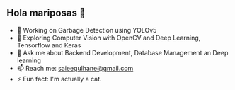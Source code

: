 ## Hola mariposas  :butterfly:

- 🔭 Working on Garbage Detection using YOLOv5
- 🌱 Exploring Computer Vision with OpenCV and Deep Learning, Tensorflow and Keras
- 💬 Ask me about Backend Development, Database Management an Deep learning
- 📫 Reach me: saieegulhane@gmail.com
- ⚡ Fun fact: I'm actually a cat.

